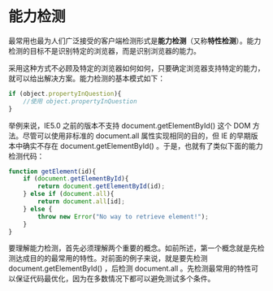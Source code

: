 # 能力检测

最常用也最为人们广泛接受的客户端检测形式是**能力检测**（又称**特性检测**）。能力检测的目标不是识别特定的浏览器，而是识别浏览器的能力。

采用这种方式不必顾及特定的浏览器如何如何，只要确定浏览器支持特定的能力，就可以给出解决方案。能力检测的基本模式如下：

```javascript
if (object.propertyInQuestion){
	//使用 object.propertyInQuestion
}
```

举例来说，IE5.0 之前的版本不支持 document.getElementById() 这个 DOM 方法。尽管可以使用非标准的 document.all 属性实现相同的目的，但 IE 的早期版本中确实不存在 document.getElementById() 。于是，也就有了类似下面的能力检测代码：

```javascript
function getElement(id){
	if (document.getElementById){
		return document.getElementById(id);
	} else if (document.all){
		return document.all[id];
  	} else {
		throw new Error("No way to retrieve element!");
	}
}
```

要理解能力检测，首先必须理解两个重要的概念。如前所述，第一个概念就是先检测达成目的的最常用的特性。对前面的例子来说，就是要先检测 document.getElementById() ，后检测 document.all 。先检测最常用的特性可以保证代码最优化，因为在多数情况下都可以避免测试多个条件。